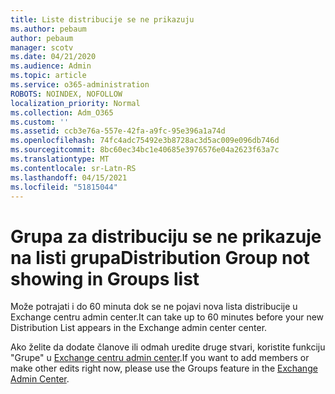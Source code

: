 ```yaml
---
title: Liste distribucije se ne prikazuju
ms.author: pebaum
author: pebaum
manager: scotv
ms.date: 04/21/2020
ms.audience: Admin
ms.topic: article
ms.service: o365-administration
ROBOTS: NOINDEX, NOFOLLOW
localization_priority: Normal
ms.collection: Adm_O365
ms.custom: ''
ms.assetid: ccb3e76a-557e-42fa-a9fc-95e396a1a74d
ms.openlocfilehash: 74fc4adc75492e3b8728ac3d5ac009e096db746d
ms.sourcegitcommit: 8bc60ec34bc1e40685e3976576e04a2623f63a7c
ms.translationtype: MT
ms.contentlocale: sr-Latn-RS
ms.lasthandoff: 04/15/2021
ms.locfileid: "51815044"
---
```

# <a name="distribution-group-not-showing-in-groups-list"></a><span data-ttu-id="143a3-102">Grupa za distribuciju se ne prikazuje na listi grupa</span><span class="sxs-lookup"><span data-stu-id="143a3-102">Distribution Group not showing in Groups list</span></span>

<span data-ttu-id="143a3-103">Može potrajati i do 60 minuta dok se ne pojavi nova lista distribucije u Exchange centru admin center.</span><span class="sxs-lookup"><span data-stu-id="143a3-103">It can take up to 60 minutes before your new Distribution List appears in the Exchange admin center center.</span></span>
  
<span data-ttu-id="143a3-104">Ako želite da dodate članove ili odmah uredite druge stvari, koristite funkciju "Grupe" u [Exchange centru admin center](https://outlook.office365.com/ecp/?rfr=Admin_o365&amp;exsvurl=1&amp;mkt=en-US.aspx).</span><span class="sxs-lookup"><span data-stu-id="143a3-104">If you want to add members or make other edits right now, please use the Groups feature in the [Exchange Admin Center](https://outlook.office365.com/ecp/?rfr=Admin_o365&amp;exsvurl=1&amp;mkt=en-US.aspx).</span></span>
  

